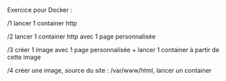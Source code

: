 Exercice pour Docker :

/1 lancer 1 container http

/2 lancer 1 container http avec 1 page personnalisée

/3 créer 1 image avec 1 page personnalisée + lancer 1 container à partir de cette image

/4 créer une image, source du site : /var/www/html, lancer un container
